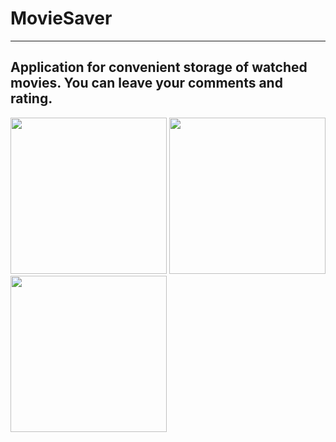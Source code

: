 # MovieSaver
---
## Application for convenient storage of watched movies. You can leave your comments and rating.
<img src="https://sun9-16.userapi.com/impg/Hg-LqO3ao05dn6jbH2KtdB-Tj6AGpjj5zVMNjQ/YGiopbvlnjU.jpg?size=828x1792&quality=96&sign=50d063704dd6bce5e7be583a53ff0877&type=album" width="250">      <img src="https://sun9-69.userapi.com/impg/bDLjYGGBoCLnqHHtiOecPFpqK55GmAGCjTCAHQ/F9z2msYb5nY.jpg?size=828x1792&quality=96&sign=4bb7958b9f840d9427930ec033022bed&type=album" width="250">     <img src="https://sun1.mts-by-minsk.userapi.com/impg/ktd0LG7qYYfSqj-vkN_9hW9QLT7cXHSLwJjvFw/h9TTTVlsR0k.jpg?size=828x1792&quality=96&sign=4e7c518b9abb7ff5ddc0ed07f82fd0b8&type=album" width="250">


